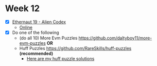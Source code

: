 # Week 12

- [x] [Ethernaut 19 - Alien Codex](./ethernaut-19-alien-codex/AlienCodex.t.sol)
  - [Online](https://ethernaut.openzeppelin.com/level/0x0BC04aa6aaC163A6B3667636D798FA053D43BD11)
- [x]  Do one of the following
    - (do all 10) More Evm Puzzles https://github.com/daltyboy11/more-evm-puzzles ****OR****
    - Huff Puzzles https://github.com/RareSkills/huff-puzzles **************************(recommended)**************************
      - [Here are my huff puzzle solutions](https://github.com/tommyrharper/huff-puzzles)
